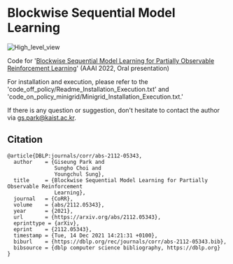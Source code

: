 # Blockwise Sequential Model Learning

![High_level_view](https://user-images.githubusercontent.com/58198394/155273427-3fbe430c-b9c2-4648-9c09-edbd34a618a0.png)

Code for '[Blockwise Sequential Model Learning for Partially Observable Reinforcement Learning](https://arxiv.org/abs/2112.05343)' (AAAI 2022, Oral presentation)

For installation and execution, please refer to the 'code_off_policy/Readme_Installation_Execution.txt' and 'code_on_policy_minigrid/Minigrid_Installation_Execution.txt.'

If there is any question or suggestion, don't hesitate to contact the author via gs.park@kaist.ac.kr.


## Citation

```
@article{DBLP:journals/corr/abs-2112-05343,
  author    = {Giseung Park and
               Sungho Choi and
               Youngchul Sung},
  title     = {Blockwise Sequential Model Learning for Partially Observable Reinforcement
               Learning},
  journal   = {CoRR},
  volume    = {abs/2112.05343},
  year      = {2021},
  url       = {https://arxiv.org/abs/2112.05343},
  eprinttype = {arXiv},
  eprint    = {2112.05343},
  timestamp = {Tue, 14 Dec 2021 14:21:31 +0100},
  biburl    = {https://dblp.org/rec/journals/corr/abs-2112-05343.bib},
  bibsource = {dblp computer science bibliography, https://dblp.org}
}
```
